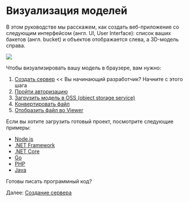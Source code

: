 # Визуализация моделей

В этом руководстве мы расскажем, как создать веб-приложение со следующим интерфейсом (англ. UI, User Interface): список ваших бакетов (англ. bucket) и объектов отображается слева, а 3D-модель справа.

![](_media/tutorials/run_sample_viewmodels.gif)

Чтобы визуализировать вашу модель в браузере, вам нужно:

1. [Создать сервер](environment/setup/2legged) << Вы начинающий разработчик? Начните с этого шага
2. [Пройти авторизацию](oauth/2legged/)
3. [Загрузить модель в OSS (object storage service)](datamanagement/oss/)
4. [Конвертировать файл](modelderivative/translate/)
5. [Отобразить файл во Viewer](viewer/2legged/)


Если вы хотите загрузить готовый проект, посмотрите следующие примеры: 

- [Node.js](https://github.com/Autodesk-Forge/learn.forge.viewmodels/tree/nodejs)
- [.NET Framework](https://github.com/Autodesk-Forge/learn.forge.viewmodels/tree/net)
- [.NET Core](https://github.com/Autodesk-Forge/learn.forge.viewmodels/tree/netcore)
- [Go](https://github.com/Autodesk-Forge/learn.forge.viewmodels/tree/go)
- [PHP](https://github.com/Autodesk-Forge/learn.forge.viewmodels/tree/php)
- [Java](https://github.com/Autodesk-Forge/learn.forge.viewmodels/tree/java)

Готовы писать программный код?

Далее: [Создание сервера](environment/setup/2legged)

